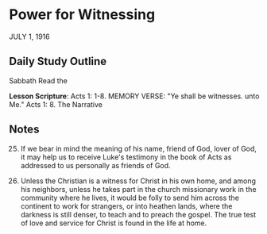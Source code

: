 # Power for Witnessing
JULY 1, 1916

## Daily Study Outline

Sabbath Read the

**Lesson Scripture**: Acts 1: 1-8. MEMORY VERSE: "Ye shall be witnesses. unto Me." Acts 1: 8. The Narrative

## Notes

25. If we bear in mind the meaning of his name, friend of God, lover of God, it may help us to receive Luke's testimony in the book of Acts as addressed to us personally as friends of God.

5. Unless the Christian is a witness for Christ in his own home, and among his neighbors, unless he takes part in the church missionary work in the community where he lives, it would be folly to send him across the continent to work for strangers, or into heathen lands, where the darkness is still denser, to teach and to preach the gospel. The true test of love and service for Christ is found in the life at home.
